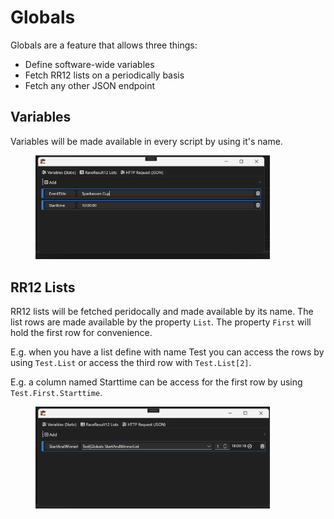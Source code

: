 # Globals

Globals are a feature that allows three things:

* Define software-wide variables
* Fetch RR12 lists on a periodically basis
* Fetch any other JSON endpoint

## Variables

Variables will be made available in every script by using it's name.&#x20;

<figure><img src="../.gitbook/assets/image (4).png" alt="" width="375"><figcaption></figcaption></figure>

## RR12 Lists

RR12 lists will be fetched peridocally and made available by its name. The list rows are made available by the property `List`. The property `First` will hold the first row for convenience.&#x20;

E.g. when you have a list define with name Test you can access the rows by using `Test.List` or access the third row with `Test.List[2]`.

E.g. a column named Starttime can be access for the first row by using `Test.First.Starttime`.

<figure><img src="../.gitbook/assets/image (1) (1) (1).png" alt="" width="375"><figcaption></figcaption></figure>
